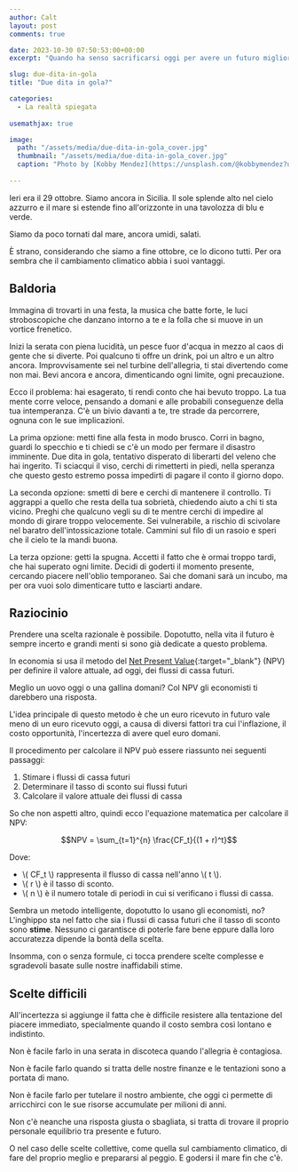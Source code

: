 ```yaml
---
author: Calt
layout: post
comments: true

date: 2023-10-30 07:50:53:00+00:00  
excerpt: "Quando ha senso sacrificarsi oggi per avere un futuro migliore?"

slug: due-dita-in-gola
title: "Due dita in gola?"

categories:
  - La realtà spiegata
  
usemathjax: true

image:
  path: "/assets/media/due-dita-in-gola_cover.jpg"
  thumbnail: "/assets/media/due-dita-in-gola_cover.jpg"
  caption: "Photo by [Kobby Mendez](https://unsplash.com/@kobbymendez?utm_content=creditCopyText&utm_medium=referral&utm_source=unsplash){:target=\"_blank\"}"
  
---
```


Ieri era il 29 ottobre. Siamo ancora in Sicilia. Il sole splende alto nel cielo azzurro e il mare si estende fino all'orizzonte in una tavolozza di blu e verde.

Siamo da poco tornati dal mare, ancora umidi, salati.

È strano, considerando che siamo a fine ottobre, ce lo dicono tutti. Per ora sembra che il cambiamento climatico abbia i suoi vantaggi. 

## Baldoria

Immagina di trovarti in una festa, la musica che batte forte, le luci stroboscopiche che danzano intorno a te e la folla che si muove in un vortice frenetico.

Inizi la serata con piena lucidità, un pesce fuor d'acqua in mezzo al caos di gente che si diverte. Poi qualcuno ti offre un drink, poi un altro e un altro ancora. Improvvisamente sei nel turbine dell'allegria, ti stai divertendo come non mai. Bevi ancora e ancora, dimenticando ogni limite, ogni precauzione.

Ecco il problema: hai esagerato, ti rendi conto che hai bevuto troppo. La tua mente corre veloce, pensando a domani e alle probabili conseguenze della tua intemperanza. C'è un bivio davanti a te, tre strade da percorrere, ognuna con le sue implicazioni.

La prima opzione: metti fine alla festa in modo brusco. Corri in bagno, guardi lo specchio e ti chiedi se c'è un modo per fermare il disastro imminente. Due dita in gola, tentativo disperato di liberarti del veleno che hai ingerito. Ti sciacqui il viso, cerchi di rimetterti in piedi, nella speranza che questo gesto estremo possa impedirti di pagare il conto il giorno dopo.

La seconda opzione: smetti di bere e cerchi di mantenere il controllo. Ti aggrappi a quello che resta della tua sobrietà, chiedendo aiuto a chi ti sta vicino. Preghi che qualcuno vegli su di te mentre cerchi di impedire al mondo di girare troppo velocemente. Sei vulnerabile, a rischio di scivolare nel baratro dell'intossicazione totale. Cammini sul filo di un rasoio e speri che il cielo te la mandi buona.

La terza opzione: getti la spugna. Accetti il fatto che è ormai troppo tardi, che hai superato ogni limite. Decidi di goderti il momento presente, cercando piacere nell'oblio temporaneo. Sai che domani sarà un incubo, ma per ora vuoi solo dimenticare tutto e lasciarti andare.

## Raziocinio

Prendere una scelta razionale è possibile. Dopotutto, nella vita il futuro è sempre incerto e grandi menti si sono già dedicate a questo problema.

In economia si usa il metodo del [Net Present Value](https://it.wikipedia.org/wiki/Valore_attuale_netto){:target="_blank"} (NPV) per definire il valore attuale, ad oggi, dei flussi di cassa futuri.

Meglio un uovo oggi o una gallina domani? Col NPV gli economisti ti darebbero una risposta.

L'idea principale di questo metodo è che un euro ricevuto in futuro vale meno di un euro ricevuto oggi, a causa di diversi fattori tra cui l'inflazione, il costo opportunità, l'incertezza di avere quel euro domani.

Il procedimento per calcolare il NPV può essere riassunto nei seguenti passaggi:

1. Stimare i flussi di cassa futuri
2. Determinare il tasso di sconto sui flussi futuri
3. Calcolare il valore attuale dei flussi di cassa

So che non aspetti altro, quindi ecco l'equazione matematica per calcolare il NPV:

$$NPV = \sum_{t=1}^{n} \frac{CF_t}{(1 + r)^t}$$

Dove:

- \\( CF_t \\) rappresenta il flusso di cassa nell'anno \\( t \\).
- \\( r \\) è il tasso di sconto.
- \\( n \\) è il numero totale di periodi in cui si verificano i flussi di cassa.

Sembra un metodo intelligente, dopotutto lo usano gli economisti, no? L'inghippo sta nel fatto che sia i flussi di cassa futuri che il tasso di sconto sono **stime**. Nessuno ci garantisce di poterle fare bene eppure dalla loro accuratezza dipende la bontà della scelta.

Insomma, con o senza formule, ci tocca prendere scelte complesse e sgradevoli basate sulle nostre inaffidabili stime. 

## Scelte difficili

All'incertezza si aggiunge il fatta che è difficile resistere alla tentazione del piacere immediato, specialmente quando il costo sembra così lontano e indistinto.

Non è facile farlo in una serata in discoteca quando l'allegria è contagiosa.

Non è facile farlo quando si tratta delle nostre finanze e le tentazioni sono a portata di mano.

Non è facile farlo per tutelare il nostro ambiente, che oggi ci permette di arricchirci con le sue risorse accumulate per milioni di anni.

Non c'è neanche una risposta giusta o sbagliata, si tratta di trovare il proprio personale equilibrio tra presente e futuro. 

O nel caso delle scelte collettive, come quella sul cambiamento climatico, di fare del proprio meglio e prepararsi al peggio. E godersi il mare fin che c'è.